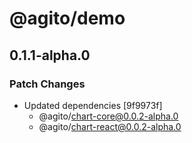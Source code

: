# @agito/demo

## 0.1.1-alpha.0

### Patch Changes

- Updated dependencies [9f9973f]
  - @agito/chart-core@0.0.2-alpha.0
  - @agito/chart-react@0.0.2-alpha.0
